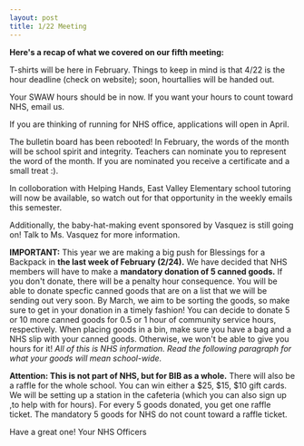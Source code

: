 ```yaml
---
layout: post
title: 1/22 Meeting
---
```

**Here's a recap of what we covered on our fifth meeting:**

T-shirts will be here in February. Things to keep in mind is that 4/22 is the hour deadline (check on website); soon, hourtallies will be handed out.

Your SWAW hours should be in now. If you want your hours to count toward NHS, email us.

If you are thinking of running for NHS office, applications will open in April.

The bulletin board has been rebooted! In February, the words of the month will be school spirit and integrity. Teachers can nominate you to represent the word of the month. If you are nominated you receive a certificate and a small treat :).

In colloboration with Helping Hands, East Valley Elementary school tutoring will now be available, so watch out for that opportunity in the weekly emails this semester. 

Additionally, the baby-hat-making event sponsored by Vasquez is still going on! Talk to Ms. Vasquez for more information.

**IMPORTANT:** This year we are making a big push for Blessings for a Backpack in **the last week of February (2/24).** We have decided that NHS members will have to make a **mandatory donation of 5 canned goods.** If you don't donate, there will be a penalty hour consequence. You will be able to donate specfic canned goods that are on a list that we will be sending out very soon. By March, we aim to be sorting the goods, so make sure to get in your donation in a timely fashion! You can decide to donate 5 or 10 more canned goods for 0.5 or 1 hour of community service hours, respectively. When placing goods in a bin, make sure you have a bag and a NHS slip with your canned goods. Otherwise, we won't be able to give you hours for it! _All of this is NHS information. Read the following paragraph for what your goods will mean school-wide._

**Attention: This is not part of NHS, but for BIB as a whole.** There will also be a raffle for the whole school. You can win either a $25, $15, $10 gift cards. We will be setting up a station in the cafeteria (which you can also sign up ,to help with for hours). For every 5 goods donated, you get one raffle ticket. The mandatory 5 goods for NHS do not count toward a raffle ticket.
 
Have a great one!
Your NHS Officers
